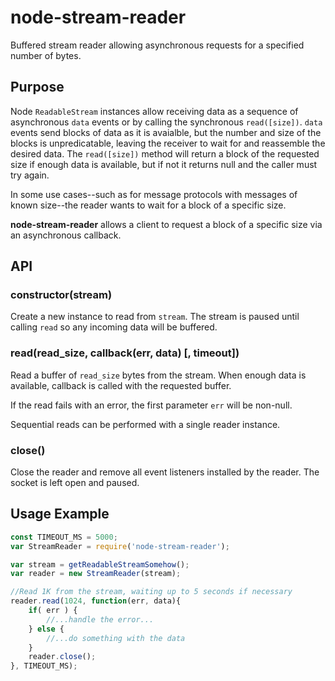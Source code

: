 # node-stream-reader
Buffered stream reader allowing asynchronous requests for a specified number of bytes.

## Purpose
Node `ReadableStream` instances allow receiving data as a sequence of asynchronous `data` events or by calling the
synchronous `read([size])`. `data` events send blocks of data as it is avaialble, but the number and size of the blocks is unpredicatable, leaving the receiver to wait for and reassemble the desired data. The `read([size])` method will return a block of the requested size if enough data is available, but if not it returns null and the caller must try again.

In some use cases--such as for message protocols with messages of known size--the reader wants to wait for a block of
a specific size.

**node-stream-reader** allows a client to request a block of a specific size via an asynchronous callback. 

## API
### constructor(stream)
Create a new instance to read from `stream`. The stream is paused until calling `read` so any incoming data will be buffered.


### read(read_size, callback(err, data) [, timeout])
Read a buffer of `read_size` bytes from the stream. When enough data is available, callback is called with the requested buffer.

If the read fails with an error, the first parameter `err` will be non-null.

Sequential reads can be performed with a single reader instance.

### close()
Close the reader and remove all event listeners installed by the reader. The socket is left open and paused.

## Usage Example
```js
const TIMEOUT_MS = 5000;
var StreamReader = require('node-stream-reader');

var stream = getReadableStreamSomehow();
var reader = new StreamReader(stream);

//Read 1K from the stream, waiting up to 5 seconds if necessary
reader.read(1024, function(err, data){
	if( err ) {
		//...handle the error...
	} else {
		//...do something with the data
	}
	reader.close();	
}, TIMEOUT_MS);
```